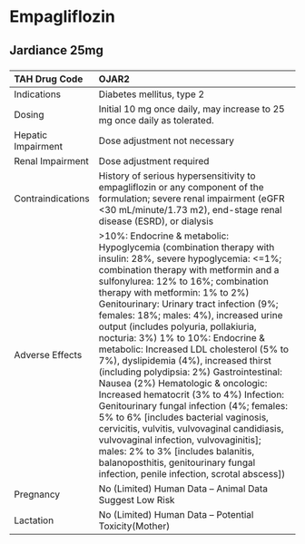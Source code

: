 # Empagliflozin

## Jardiance 25mg

##### 

| TAH Drug Code      | OJAR2                                                                                                                                                                                                                                                                                                                                                                                                                                                                                                                                                                                                                                                                                                                                                                                                                                                                                                                      |
|:-------------------|:---------------------------------------------------------------------------------------------------------------------------------------------------------------------------------------------------------------------------------------------------------------------------------------------------------------------------------------------------------------------------------------------------------------------------------------------------------------------------------------------------------------------------------------------------------------------------------------------------------------------------------------------------------------------------------------------------------------------------------------------------------------------------------------------------------------------------------------------------------------------------------------------------------------------------|
| Indications        | Diabetes mellitus, type 2                                                                                                                                                                                                                                                                                                                                                                                                                                                                                                                                                                                                                                                                                                                                                                                                                                                                                                  |
| Dosing             | Initial 10 mg once daily, may increase to 25 mg once daily as tolerated.                                                                                                                                                                                                                                                                                                                                                                                                                                                                                                                                                                                                                                                                                                                                                                                                                                                   |
| Hepatic Impairment | Dose adjustment not necessary                                                                                                                                                                                                                                                                                                                                                                                                                                                                                                                                                                                                                                                                                                                                                                                                                                                                                              |
| Renal Impairment   | Dose adjustment required                                                                                                                                                                                                                                                                                                                                                                                                                                                                                                                                                                                                                                                                                                                                                                                                                                                                                                   |
| Contraindications  | History of serious hypersensitivity to empagliflozin or any component of the formulation; severe renal impairment (eGFR <30 mL/minute/1.73 m2), end-stage renal disease (ESRD), or dialysis                                                                                                                                                                                                                                                                                                                                                                                                                                                                                                                                                                                                                                                                                                                                |
| Adverse Effects    | >10%: Endocrine & metabolic: Hypoglycemia (combination therapy with insulin: 28%, severe hypoglycemia: <=1%; combination therapy with metformin and a sulfonylurea: 12% to 16%; combination therapy with metformin: 1% to 2%) Genitourinary: Urinary tract infection (9%; females: 18%; males: 4%), increased urine output (includes polyuria, pollakiuria, nocturia: 3%) 1% to 10%: Endocrine & metabolic: Increased LDL cholesterol (5% to 7%), dyslipidemia (4%), increased thirst (including polydipsia: 2%) Gastrointestinal: Nausea (2%) Hematologic & oncologic: Increased hematocrit (3% to 4%) Infection: Genitourinary fungal infection (4%; females: 5% to 6% [includes bacterial vaginosis, cervicitis, vulvitis, vulvovaginal candidiasis, vulvovaginal infection, vulvovaginitis]; males: 2% to 3% [includes balanitis, balanoposthitis, genitourinary fungal infection, penile infection, scrotal abscess]) |
| Pregnancy          | No (Limited) Human Data – Animal Data Suggest Low Risk                                                                                                                                                                                                                                                                                                                                                                                                                                                                                                                                                                                                                                                                                                                                                                                                                                                                     |
| Lactation          | No (Limited) Human Data – Potential Toxicity(Mother)                                                                                                                                                                                                                                                                                                                                                                                                                                                                                                                                                                                                                                                                                                                                                                                                                                                                       |

